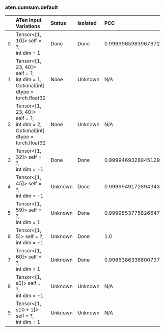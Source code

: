 ### aten.cumsum.default
|    | ATen Input Variations                                                                | Status   | Isolated   | PCC                | Host   |
|---:|:-------------------------------------------------------------------------------------|:---------|:-----------|:-------------------|:-------|
|  0 | Tensor<[1, 10]> self = ?,<br>int dim = 1                                             | Done     | Done       | 0.9999965983967672 | 0      |
|  1 | Tensor<[1, 23, 40]> self = ?,<br>int dim = 1,<br>Optional[int] dtype = torch.float32 | None     | Unknown    | N/A                | N/A    |
|  2 | Tensor<[1, 23, 40]> self = ?,<br>int dim = 2,<br>Optional[int] dtype = torch.float32 | None     | Unknown    | N/A                | N/A    |
|  3 | Tensor<[1, 32]> self = ?,<br>int dim = -1                                            | Done     | Done       | 0.9999469328945129 | 0      |
|  4 | Tensor<[1, 45]> self = ?,<br>int dim = -1                                            | Unknown  | Done       | 0.9999949172894343 | 0      |
|  5 | Tensor<[1, 59]> self = ?,<br>int dim = 1                                             | Unknown  | Done       | 0.9999853775826647 | 0      |
|  6 | Tensor<[1, 5]> self = ?,<br>int dim = -1                                             | Unknown  | Done       | 1.0                | 0      |
|  7 | Tensor<[1, 60]> self = ?,<br>int dim = 1                                             | Unknown  | Done       | 0.9995386336800737 | 0      |
|  8 | Tensor<[1, s0]> self = ?,<br>int dim = -1                                            | Unknown  | Unknown    | N/A                | N/A    |
|  9 | Tensor<[1, s10 + 1]> self = ?,<br>int dim = 1                                        | Unknown  | Unknown    | N/A                | N/A    |

